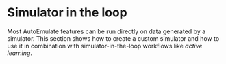 # Simulator in the loop

Most AutoEmulate features can be run directly on data generated by a simulator. This section shows how to create a custom simulator and how to use it in combination with simulator-in-the-loop workflows like *active learning*.